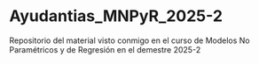 # Ayudantias_MNPyR_2025-2
Repositorio del material visto conmigo en el curso de Modelos No Paramétricos y de Regresión en el demestre 2025-2
